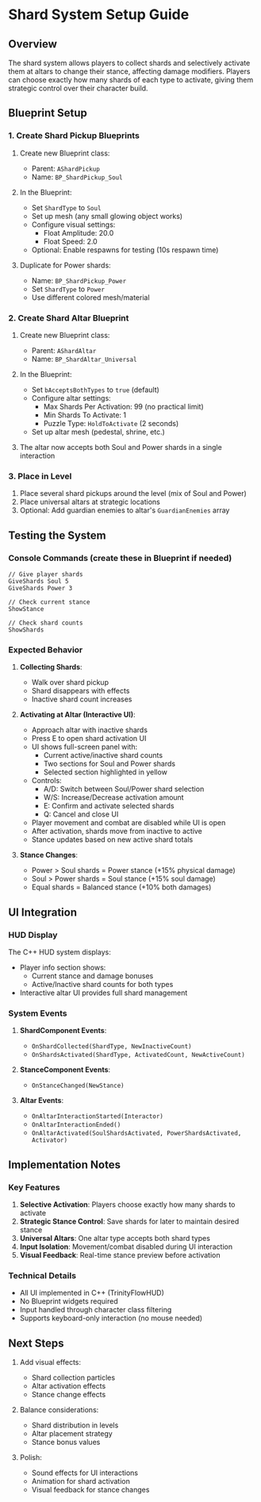 # Shard System Setup Guide

## Overview
The shard system allows players to collect shards and selectively activate them at altars to change their stance, affecting damage modifiers. Players can choose exactly how many shards of each type to activate, giving them strategic control over their character build.

## Blueprint Setup

### 1. Create Shard Pickup Blueprints

1. Create new Blueprint class:
   - Parent: `AShardPickup`
   - Name: `BP_ShardPickup_Soul`
   
2. In the Blueprint:
   - Set `ShardType` to `Soul`
   - Set up mesh (any small glowing object works)
   - Configure visual settings:
     - Float Amplitude: 20.0
     - Float Speed: 2.0
   - Optional: Enable respawns for testing (10s respawn time)
   
3. Duplicate for Power shards:
   - Name: `BP_ShardPickup_Power`
   - Set `ShardType` to `Power`
   - Use different colored mesh/material

### 2. Create Shard Altar Blueprint

1. Create new Blueprint class:
   - Parent: `AShardAltar`
   - Name: `BP_ShardAltar_Universal`
   
2. In the Blueprint:
   - Set `bAcceptsBothTypes` to `true` (default)
   - Configure altar settings:
     - Max Shards Per Activation: 99 (no practical limit)
     - Min Shards To Activate: 1
     - Puzzle Type: `HoldToActivate` (2 seconds)
   - Set up altar mesh (pedestal, shrine, etc.)
   
3. The altar now accepts both Soul and Power shards in a single interaction

### 3. Place in Level

1. Place several shard pickups around the level (mix of Soul and Power)
2. Place universal altars at strategic locations
3. Optional: Add guardian enemies to altar's `GuardianEnemies` array

## Testing the System

### Console Commands (create these in Blueprint if needed)
```
// Give player shards
GiveShards Soul 5
GiveShards Power 3

// Check current stance
ShowStance

// Check shard counts
ShowShards
```

### Expected Behavior

1. **Collecting Shards**:
   - Walk over shard pickup
   - Shard disappears with effects
   - Inactive shard count increases

2. **Activating at Altar (Interactive UI)**:
   - Approach altar with inactive shards
   - Press E to open shard activation UI
   - UI shows full-screen panel with:
     - Current active/inactive shard counts
     - Two sections for Soul and Power shards
     - Selected section highlighted in yellow
   - Controls:
     - A/D: Switch between Soul/Power shard selection
     - W/S: Increase/Decrease activation amount
     - E: Confirm and activate selected shards
     - Q: Cancel and close UI
   - Player movement and combat are disabled while UI is open
   - After activation, shards move from inactive to active
   - Stance updates based on new active shard totals

3. **Stance Changes**:
   - Power > Soul shards = Power stance (+15% physical damage)
   - Soul > Power shards = Soul stance (+15% soul damage)
   - Equal shards = Balanced stance (+10% both damages)

## UI Integration

### HUD Display
The C++ HUD system displays:
- Player info section shows:
  - Current stance and damage bonuses
  - Active/Inactive shard counts for both types
- Interactive altar UI provides full shard management

### System Events

1. **ShardComponent Events**:
   - `OnShardCollected(ShardType, NewInactiveCount)`
   - `OnShardsActivated(ShardType, ActivatedCount, NewActiveCount)`

2. **StanceComponent Events**:
   - `OnStanceChanged(NewStance)`

3. **Altar Events**:
   - `OnAltarInteractionStarted(Interactor)`
   - `OnAltarInteractionEnded()`
   - `OnAltarActivated(SoulShardsActivated, PowerShardsActivated, Activator)`

## Implementation Notes

### Key Features
1. **Selective Activation**: Players choose exactly how many shards to activate
2. **Strategic Stance Control**: Save shards for later to maintain desired stance
3. **Universal Altars**: One altar type accepts both shard types
4. **Input Isolation**: Movement/combat disabled during UI interaction
5. **Visual Feedback**: Real-time stance preview before activation

### Technical Details
- All UI implemented in C++ (TrinityFlowHUD)
- No Blueprint widgets required
- Input handled through character class filtering
- Supports keyboard-only interaction (no mouse needed)

## Next Steps

1. Add visual effects:
   - Shard collection particles
   - Altar activation effects
   - Stance change effects

2. Balance considerations:
   - Shard distribution in levels
   - Altar placement strategy
   - Stance bonus values

3. Polish:
   - Sound effects for UI interactions
   - Animation for shard activation
   - Visual feedback for stance changes